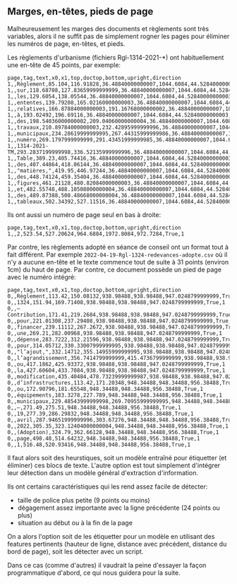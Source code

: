 Marges, en-têtes, pieds de page
-------------------------------

Malheureusement les marges des documents et règlements sont très
variables, alors il ne suffit pas de simplement rogner les pages pour
éliminer les numéros de page, en-têtes, et pieds.

Les règlements d'urbanisme (fichiers Rgl-1314-2021-*) ont
habituellement une en-tête de 45 points, par exemple:

    page,tag,text,x0,x1,top,doctop,bottom,upright,direction
    1,,Règlement,85.104,116.91828,36.48840000000007,1044.6084,44.52840000000003,True,1
    1,,sur,118.68708,127.83659999999999,36.48840000000007,1044.6084,44.52840000000003,True,1
    1,,les,129.6054,138.05544,36.48840000000007,1044.6084,44.52840000000003,True,1
    1,,ententes,139.79208,165.02160000000003,36.48840000000007,1044.6084,44.52840000000003,True,1
    1,,relatives,166.87884000000003,191.16768000000002,36.48840000000007,1044.6084,44.52840000000003,True,1
    1,,à,193.02492,196.69116,36.48840000000007,1044.6084,44.52840000000003,True,1
    1,,des,198.54036000000002,209.04060000000004,36.48840000000007,1044.6084,44.52840000000003,True,1
    1,,travaux,210.89784000000003,232.42895999999996,36.48840000000007,1044.6084,44.52840000000003,True,1
    1,,municipaux,234.28619999999995,267.44315999999986,36.48840000000007,1044.6084,44.52840000000003,True,1
    1,,numéro,269.1797999999999,291.43451999999985,36.48840000000007,1044.6084,44.52840000000003,True,1
    1,,1314-2021-TM,293.2837199999998,336.52135999999996,36.48840000000007,1044.6084,44.52840000000003,True,1
    1,,Table,389.23,405.74416,36.48840000000007,1044.6084,44.52840000000003,True,1
    1,,des,407.44864,418.06144,36.48840000000007,1044.6084,44.52840000000003,True,1
    1,,"matières,",419.95,446.97244,36.48840000000007,1044.6084,44.52840000000003,True,1
    1,,des,448.74124,459.35404,36.48840000000007,1044.6084,44.52840000000003,True,1
    1,,figures,461.21128,480.82084000000003,36.48840000000007,1044.6084,44.52840000000003,True,1
    1,,et,482.55748,488.10508000000004,36.48840000000007,1044.6084,44.52840000000003,True,1
    1,,des,489.87388,500.48668000000004,36.48840000000007,1044.6084,44.52840000000003,True,1
    1,,tableaux,502.34392,527.11516,36.48840000000007,1044.6084,44.52840000000003,True,1

Ils ont aussi un numéro de page seul en bas à droite:

    page,tag,text,x0,x1,top,doctop,bottom,upright,direction
    1,,2,523.54,527.20624,964.6884,1972.8084,972.7284,True,1

Par contre, les règlements adopté en séance de conseil ont un format
tout à fait différent.  Par exemple
`2022-04-19-Rgl-1324-redevances-adopte.csv` où il n'y a aucune en-tête
et le texte commence tout de suite à 31 points (environ 1cm) du haut
de page.  Par contre, ce document possède un pied de page avec le
numéro intégré:

    page,tag,text,x0,x1,top,doctop,bottom,upright,direction
    0,,Règlement,113.42,150.08132,938.98488,938.98488,947.0248799999999,True,1
    0,,1324,151.94,169.71408,938.98488,938.98488,947.0248799999999,True,1
    0,,–Contribution,171.41,219.2684,938.98488,938.98488,947.0248799999999,True,1
    0,,pour,221.01308,237.29408,938.98488,938.98488,947.0248799999999,True,1
    0,,financer,239.11112,267.2672,938.98488,938.98488,947.0248799999999,True,1
    0,,une,269.21,282.00968,938.98488,938.98488,947.0248799999999,True,1
    0,,dépense,283.7222,312.21596,938.98488,938.98488,947.0248799999999,True,1
    0,,pour,314.05712,330.33007999999995,938.98488,938.98488,947.0248799999999,True,1
    0,,"l’ajout,",332.14712,355.14955999999995,938.98488,938.98488,947.0248799999999,True,1
    0,,l’agrandissement,356.7414799999999,415.4736799999999,938.98488,938.98488,947.0248799999999,True,1
    0,,ou,417.1862,425.93372,938.98488,938.98488,947.0248799999999,True,1
    0,,la,427.60604,433.7084,938.98488,938.98488,947.0248799999999,True,1
    0,,modification,435.40484,478.73239999999987,938.98488,938.98488,947.0248799999999,True,1
    0,,d’infrastructures,113.42,171.20348,948.34488,948.34488,956.38488,True,1
    0,,ou,172.90796,181.65548,948.34488,948.34488,956.38488,True,1
    0,,équipements,183.3278,227.789,948.34488,948.34488,956.38488,True,1
    0,,municipaux,229.48543999999998,269.70955999999995,948.34488,948.34488,956.38488,True,1
    0,,–,271.49,275.51,948.34488,948.34488,956.38488,True,1
    0,,19,277.39,286.29832,948.34488,948.34488,956.38488,True,1
    0,,avril,287.94651999999996,303.67276,948.34488,948.34488,956.38488,True,1
    0,,2022,305.35,323.12404000000004,948.34488,948.34488,956.38488,True,1
    0,,(Adoption),324.79,362.66128,948.34488,948.34488,956.38488,True,1
    0,,page,498.48,514.64232,948.34488,948.34488,956.38488,True,1
    0,,1,516.48,520.93416,948.34488,948.34488,956.38488,True,1

Il faut alors soit des heurstiques, soit un modèle entraîné pour
étiquetter (et éliminer) ces blocs de texte.  L'autre option est tout
simplement d'intégrer leur détection dans un modèle général
d'extraction d'information.

Ils ont certains caractéristiques qui les rend assez facile de détecter:

- taille de police plus petite (9 points ou moins)
- dégagement assez importante avec la ligne précédente (24 points ou plus)
- situation au début ou à la fin de la page

On a alors l'option soit de les étiquetter pour un modèle en utilisant
des features pertinents (hauteur de ligne, distance avec précédent,
distance du bord de page), soit les détecter avec un script.

Dans ce cas (comme d'autres) il vaudrait la peine d'essayer la façon
programmatique d'abord, ce qui nous guidera pour la suite.
